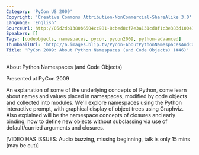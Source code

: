 ```yaml
---
Category: 'PyCon US 2009'
Copyright: 'Creative Commons Attribution-NonCommercial-ShareAlike 3.0'
Language: 'English'
SourceUrl: http://05d2db1380b6504cc981-8cbed8cf7e3a131cd8f1c3e383d10041.r93.cf2.rackcdn.com/pycon-us-2009/233_pycon-2009-about-python-namespaces-and-code-objects-46.mp4
Speakers: []
Tags: [codeobjects, namespaces, pycon, pycon2009, python-advanced]
ThumbnailUrl: 'http://a.images.blip.tv/Pycon-AboutPythonNamespacesAndCodeObjects397-138.jpg'
Title: 'PyCon 2009: About Python Namespaces (and Code Objects) (#46)'
---
```

About Python Namespaces (and Code Objects)

  
Presented at PyCon 2009

  
An explanation of some of the underlying concepts of Python, come learn about
names and values placed in namespaces, modified by code objects and collected
into modules. We'll explore namespaces using the Python interactive prompt,
with graphical display of object trees using Graphviz. Also explained will be
the namespace concepts of closures and early binding; how to define new
objects without subclassing via use of default/curried arguments and closures.

  
[VIDEO HAS ISSUES: Audio buzzing, missing beginning, talk is only 15 mins (may
be cut)]

